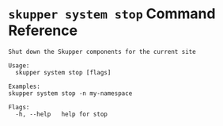 # `skupper system stop` Command Reference

```
Shut down the Skupper components for the current site

Usage:
  skupper system stop [flags]

Examples:
skupper system stop -n my-namespace

Flags:
  -h, --help   help for stop
```
